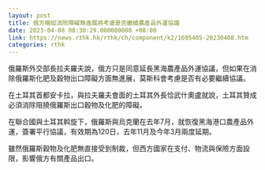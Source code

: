 ```yaml
---
layout: post
title: 俄方稱如消除障礙無進展將考慮是否繼續農產品外運協議
date: 2023-04-08 08:30:29.000000000 +08:00
link: https://news.rthk.hk/rthk/ch/component/k2/1695405-20230408.htm
categories: rthk
---
```


俄羅斯外交部長拉夫羅夫說，俄方只是同意延長黑海農產品外運協議，但如果在消除俄羅斯化肥及穀物出口障礙方面無進展，莫斯科會考慮是否有必要繼續協議。

在土耳其首都安卡拉，與拉夫羅夫會面的土耳其外長恰武什奧盧就說，土耳其贊成必須消除阻撓俄羅斯出口穀物及化肥的障礙。

在聯合國與土耳其斡旋下，俄羅斯與烏克蘭在去年7月，就恢復黑海港口農產品外運，簽署平行協議，有效期為120日，去年11月及今年3月兩度延期。

雖然俄羅斯穀物及化肥無直接受到制裁，但西方國家在支付、物流與保險方面設限，影響俄方有關產品出口。
